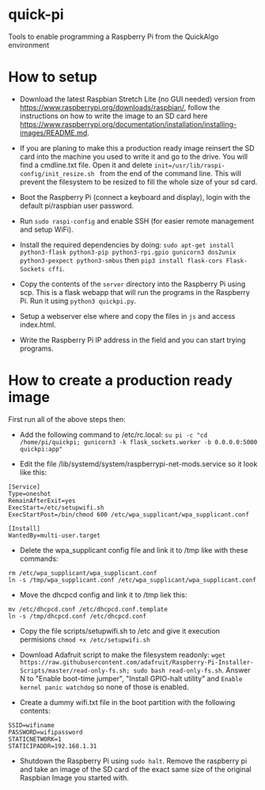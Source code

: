 # quick-pi
Tools to enable programming a Raspberry Pi from the QuickAlgo environment

# How to setup

* Download the latest Raspbian Stretch Lite (no GUI needed) version from https://www.raspberrypi.org/downloads/raspbian/, follow the instructions on how to write the image to an SD card here https://www.raspberrypi.org/documentation/installation/installing-images/README.md.

* If you are planing to make this a production ready image reinsert the SD card into the machine you used to write it and go to the drive. You will find a cmdline.txt file. Open it and delete `init=/usr/lib/raspi-config/init_resize.sh
` from the end of the command line. This will prevent the filesystem to be resized to fill the whole size of your sd card.

* Boot the Raspberry Pi (connect a keyboard and display), login with the default pi/raspbian user password.

* Run `sudo raspi-config` and enable SSH (for easier remote management and setup WiFi).

* Install the required dependencies by doing: `sudo apt-get install python3-flask python3-pip python3-rpi.gpio gunicorn3 dos2unix python3-pexpect python3-smbus` then `pip3 install flask-cors Flask-Sockets cffi`.

* Copy the contents of the `server` directory into the Raspberry Pi using scp. This is a flask webapp that will run the programs in the Raspberry Pi. Run it using `python3 quickpi.py`.

* Setup a webserver else where and copy the files in `js` and access index.html. 

* Write the Raspberry Pi IP address in the field and you can start trying programs.

# How to create a production ready image

First run all of the above steps then:

* Add the following command to /etc/rc.local: `su pi -c "cd /home/pi/quickpi; gunicorn3 -k flask_sockets.worker -b 0.0.0.0:5000 quickpi:app"`

* Edit the file /lib/systemd/system/raspberrypi-net-mods.service so it look like this:

```
[Service]
Type=oneshot
RemainAfterExit=yes
ExecStart=/etc/setupwifi.sh
ExecStartPost=/bin/chmod 600 /etc/wpa_supplicant/wpa_supplicant.conf

[Install]
WantedBy=multi-user.target
```

* Delete the wpa_supplicant config file and link it to /tmp like with these commands:

```
rm /etc/wpa_supplicant/wpa_supplicant.conf
ln -s /tmp/wpa_supplicant.conf /etc/wpa_supplicant/wpa_supplicant.conf
```

* Move the dhcpcd config and link it to /tmp liek this:

```
mv /etc/dhcpcd.conf /etc/dhcpcd.conf.template
ln -s /tmp/dhcpcd.conf /etc/dhcpcd.conf
```

* Copy the file scripts/setupwifi.sh to /etc and give it execution permisions `chmod +x /etc/setupwifi.sh`

* Download Adafruit script to make the filesystem readonly: `wget https://raw.githubusercontent.com/adafruit/Raspberry-Pi-Installer-Scripts/master/read-only-fs.sh; sudo bash read-only-fs.sh`. Answer N to "Enable boot-time jumper", "Install GPIO-halt utility" and `Enable kernel panic watchdog` so none of those is enabled.

* Create a dummy wifi.txt file in the boot partition with the following contents:

```
SSID=wifiname
PASSWORD=wifipassword
STATICNETWORK=1
STATICIPADDR=192.168.1.31
```

* Shutdown the Raspberry Pi using `sudo halt`. Remove the raspberry pi and take an image of the SD card of the exact same size of the original Raspbian Image you started with.


